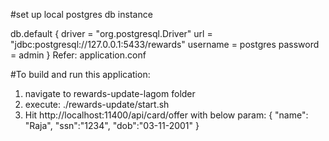 
#set up local postgres db instance

db.default {
  driver = "org.postgresql.Driver"
  url = "jdbc:postgresql://127.0.0.1:5433/rewards"
  username = postgres
  password = admin
}
Refer: application.conf

#To build and run this application:

  1. navigate to rewards-update-lagom folder
  2. execute: ./rewards-update/start.sh
  3. Hit http://localhost:11400/api/card/offer with below param:
    {
    "name": "Raja",
    "ssn":"1234",
    "dob":"03-11-2001"
    }
